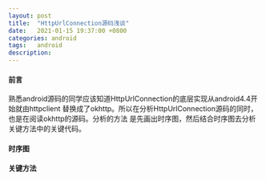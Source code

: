 ```yaml
---
layout: post
title:  "HttpUrlConnection源码浅谈"
date:   2021-01-15 19:37:00 +0800
categories: android
tags:   android
description:
---
```


#### 前言
熟悉android源码的同学应该知道HttpUrlConnection的底层实现从android4.4开始就由httpclient
替换成了okhttp。所以在分析HttpUrlConnection源码的同时，也是在阅读okhttp的源码。分析的方法
是先画出时序图，然后结合时序图去分析关键方法中的关键代码。

#### 时序图

#### 关键方法
